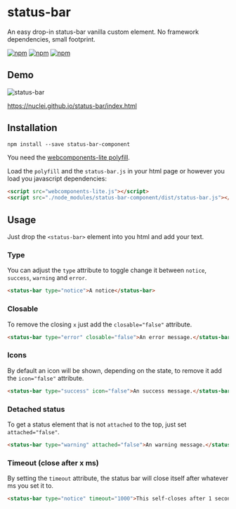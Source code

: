 # status-bar
An easy drop-in status-bar vanilla custom element. No framework dependencies, small footprint.

[![npm](https://img.shields.io/npm/v/status-bar-component.svg?maxAge=2592000?style=flat-square)](https://www.npmjs.com/package/status-bar-component) [![npm](https://img.shields.io/npm/dt/status-bar-component.svg?maxAge=2592000?style=flat-square)](https://www.npmjs.com/package/status-bar-component) [![npm](https://img.shields.io/npm/l/status-bar-component.svg?maxAge=2592000?style=flat-square)](https://github.com/nuclei/status-bar/blob/master/LICENSE)

## Demo
![status-bar](https://cloud.githubusercontent.com/assets/813754/19270901/95061f2e-8fc2-11e6-9dd0-45c5fe8a1cf3.png)

https://nuclei.github.io/status-bar/index.html

## Installation

```
npm install --save status-bar-component
```

You need the [webcomponents-lite polyfill](https://github.com/webcomponents/webcomponentsjs).

Load the `polyfill` and the `status-bar.js` in your html page or however you load you javascript dependencies:
```html
<script src="webcomponents-lite.js"></script>
<script src="./node_modules/status-bar-component/dist/status-bar.js"></script>
```

## Usage
Just drop the `<status-bar>` element into you html and add your text.

### Type
You can adjust the `type` attribute to toggle change it between `notice`, `success`, `warning` and `error`.
```html
<status-bar type="notice">A notice</status-bar>
```

### Closable
To remove the closing `x` just add the `closable="false"` attribute.
```html
<status-bar type="error" closable="false">An error message.</status-bar>
```

### Icons
By default an icon will be shown, depending on the state, to remove it add the `icon="false"` attribute.
```html
<status-bar type="success" icon="false">An success message.</status-bar>
```

### Detached status
To get a status element that is not `attached` to the top, just set `attached="false"`.
```html
<status-bar type="warning" attached="false">An warning message.</status-bar>
```

### Timeout (close after x ms)
By setting the `timeout` attribute, the status bar will close itself after whatever ms you set it to.
```html
<status-bar type="notice" timeout="1000">This self-closes after 1 second.</status-bar>
```
